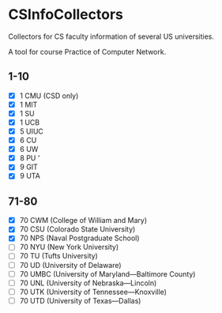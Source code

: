 # CSInfoCollectors

Collectors for CS faculty information of several US universities.

A tool for course Practice of Computer Network.

## 1-10

- [x] 1 CMU (CSD only)
- [x] 1 MIT
- [x] 1 SU
- [x] 1 UCB
- [x] 5 UIUC
- [x] 6 CU
- [x] 6 UW
- [x] 8 PU '
- [x] 9 GIT
- [x] 9 UTA

## 71-80

- [x] 70 CWM (College of William and Mary)
- [x] 70 CSU (Colorado State University)
- [x] 70 NPS (Naval Postgraduate School)
- [ ] 70 NYU (New York University)
- [ ] 70 TU (Tufts University)
- [ ] 70 UD (University of Delaware)
- [ ] 70 UMBC (University of Maryland—​Baltimore County)
- [ ] 70 UNL (University of Nebraska—​Lincoln)
- [ ] 70 UTK (University of Tennessee—​Knoxville)
- [ ] 70 UTD (University of Texas—​Dallas)
